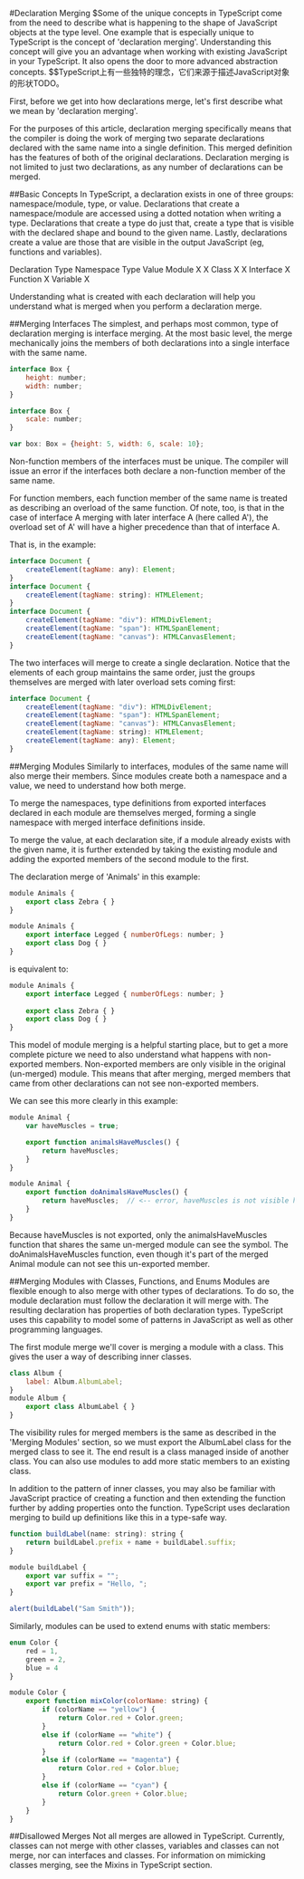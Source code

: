 #Declaration Merging
$Some of the unique concepts in TypeScript come from the need to describe what is happening to the shape of JavaScript objects at the type level. One example that is especially unique to TypeScript is the concept of 'declaration merging'. Understanding this concept will give you an advantage when working with existing JavaScript in your TypeScript. It also opens the door to more advanced abstraction concepts.
$$TypeScript上有一些独特的理念，它们来源于描述JavaScript对象的形状TODO。

First, before we get into how declarations merge, let's first describe what we mean by 'declaration merging'.

For the purposes of this article, declaration merging specifically means that the compiler is doing the work of merging two separate declarations declared with the same name into a single definition. This merged definition has the features of both of the original declarations. Declaration merging is not limited to just two declarations, as any number of declarations can be merged. 

##Basic Concepts
In TypeScript, a declaration exists in one of three groups: namespace/module, type, or value. Declarations that create a namespace/module are accessed using a dotted notation when writing a type. Declarations that create a type do just that, create a type that is visible with the declared shape and bound to the given name. Lastly, declarations create a value are those that are visible in the output JavaScript (eg, functions and variables).

Declaration Type  Namespace Type  Value
Module  X   X
Class   X X
Interface   X 
Function      X
Variable      X

Understanding what is created with each declaration will help you understand what is merged when you perform a declaration merge.

##Merging Interfaces
The simplest, and perhaps most common, type of declaration merging is interface merging. At the most basic level, the merge mechanically joins the members of both declarations into a single interface with the same name.

```js
interface Box {
    height: number;
    width: number;
}

interface Box {
    scale: number;
}

var box: Box = {height: 5, width: 6, scale: 10};
```

Non-function members of the interfaces must be unique. The compiler will issue an error if the interfaces both declare a non-function member of the same name.

For function members, each function member of the same name is treated as describing an overload of the same function. Of note, too, is that in the case of interface A merging with later interface A (here called A'), the overload set of A' will have a higher precedence than that of interface A. 

That is, in the example:

```js
interface Document {
    createElement(tagName: any): Element;
}
interface Document {
    createElement(tagName: string): HTMLElement;
}
interface Document {
    createElement(tagName: "div"): HTMLDivElement; 
    createElement(tagName: "span"): HTMLSpanElement;
    createElement(tagName: "canvas"): HTMLCanvasElement;
}
```

The two interfaces will merge to create a single declaration. Notice that the elements of each group maintains the same order, just the groups themselves are merged with later overload sets coming first:

```js
interface Document {
    createElement(tagName: "div"): HTMLDivElement; 
    createElement(tagName: "span"): HTMLSpanElement;
    createElement(tagName: "canvas"): HTMLCanvasElement;
    createElement(tagName: string): HTMLElement;
    createElement(tagName: any): Element;
}
```

##Merging Modules
Similarly to interfaces, modules of the same name will also merge their members. Since modules create both a namespace and a value, we need to understand how both merge.

To merge the namespaces, type definitions from exported interfaces declared in each module are themselves merged, forming a single namespace with merged interface definitions inside.

To merge the value, at each declaration site, if a module already exists with the given name, it is further extended by taking the existing module and adding the exported members of the second module to the first. 

The declaration merge of 'Animals' in this example:

```js
module Animals {
    export class Zebra { }
}

module Animals {
    export interface Legged { numberOfLegs: number; }
    export class Dog { }
}
```

is equivalent to:

```js
module Animals {
    export interface Legged { numberOfLegs: number; }
    
    export class Zebra { }
    export class Dog { }
}
```

This model of module merging is a helpful starting place, but to get a more complete picture we need to also understand what happens with non-exported members. Non-exported members are only visible in the original (un-merged) module. This means that after merging, merged members that came from other declarations can not see non-exported members.

We can see this more clearly in this example:

```js
module Animal {
    var haveMuscles = true;

    export function animalsHaveMuscles() {
        return haveMuscles;
    }
}

module Animal {
    export function doAnimalsHaveMuscles() {
        return haveMuscles;  // <-- error, haveMuscles is not visible here
    }
}
```

Because haveMuscles is not exported, only the animalsHaveMuscles function that shares the same un-merged module can see the symbol. The doAnimalsHaveMuscles function, even though it's part of the merged Animal module can not see this un-exported member.

##Merging Modules with Classes, Functions, and Enums
Modules are flexible enough to also merge with other types of declarations. To do so, the module declaration must follow the declaration it will merge with. The resulting declaration has properties of both declaration types. TypeScript uses this capability to model some of patterns in JavaScript as well as other programming languages.

The first module merge we'll cover is merging a module with a class. This gives the user a way of describing inner classes.

```js
class Album {
    label: Album.AlbumLabel;
}
module Album {
    export class AlbumLabel { }
}
```

The visibility rules for merged members is the same as described in the 'Merging Modules' section, so we must export the AlbumLabel class for the merged class to see it. The end result is a class managed inside of another class. You can also use modules to add more static members to an existing class.

In addition to the pattern of inner classes, you may also be familiar with JavaScript practice of creating a function and then extending the function further by adding properties onto the function. TypeScript uses declaration merging to build up definitions like this in a type-safe way. 

```js
function buildLabel(name: string): string {
    return buildLabel.prefix + name + buildLabel.suffix;
}

module buildLabel {
    export var suffix = "";
    export var prefix = "Hello, ";
}

alert(buildLabel("Sam Smith"));
```

Similarly, modules can be used to extend enums with static members:

```js
enum Color {
    red = 1,
    green = 2,
    blue = 4
}

module Color {
    export function mixColor(colorName: string) {
        if (colorName == "yellow") {
            return Color.red + Color.green;
        }
        else if (colorName == "white") {
            return Color.red + Color.green + Color.blue;
        }
        else if (colorName == "magenta") {
            return Color.red + Color.blue;
        }
        else if (colorName == "cyan") {
            return Color.green + Color.blue;
        }
    }
}
```

##Disallowed Merges
Not all merges are allowed in TypeScript. Currently, classes can not merge with other classes, variables and classes can not merge, nor can interfaces and classes. For information on mimicking classes merging, see the Mixins in TypeScript section.
